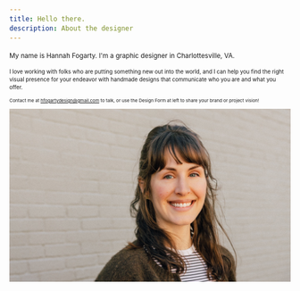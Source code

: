 ```yaml
---
title: Hello there.
description: About the designer
---
```


<small> My name is Hannah Fogarty. I'm a graphic designer in Charlottesville, VA.

<small> I love working with folks who are putting something new out into the world, and I can help you find the right visual presence for your endeavor with handmade designs that communicate who you are and what you offer.
 
<small> Contact me at hfogartydesign@gmail.com to talk, or use the Design Form at left to share your brand or project vision! 


<img src="/images/headshot_2.jpg" width="550">

